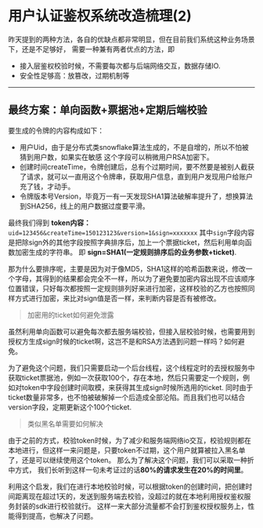 # 用户认证鉴权系统改造梳理(2)

昨天提到的两种方法，各自的优缺点都非常明显，但在目前我们系统这种业务场景下，还是不足够好，
需要一种兼有两者优点的方法，即
* 接入层鉴权校验时候，不需要每次都与后端网络交互，数据存储IO.
* 安全性足够高：放篡改，过期机制等

------
## 最终方案：单向函数+票据池+定期后端校验

要生成的令牌的内容构成如下：
* 用户Uid，由于是分布式类snowflake算法生成的，不是自增的，所以不怕被猜到用户数，如果实在敏感
这个字段可以稍微用户RSA加密下。
* 创建时间createTime，令牌创建后，总有个过期时间，要不然要是被别人截获了请求，就可以一直用这个令牌串，获取用户信息，直到用户发现用户给账户充了钱，才动手。
* 令牌版本号Version，毕竟万一有一天发现SHA1算法破解率提升了，想换算法到SHA256，线上的用户数据过度要平滑。

最终我们得到 **token内容：** `uid=123456&createTime=150123123&version=1&sign=xxxxxxx`
其中`sign`字段内容是把除sign外的其他字段按照字典排序后，加上一个票据ticket，然后利用单向函数加密生成的字符串。
即 **sign=SHA1(一定规则排序后的业务参数+ticket)**.

那为什么要排序呢，主要是因为对于像MD5，SHA1这样的哈希函数来说，修改一个字母，其得到的结果都会完全不一样，所以为了避免要加密内容出现不应该顺序位置错误，只好每次都按照一定规则排列好来进行加密，这样校验的乙方也按照同样方式进行加密，来比对sign值是否一样，来判断内容是否有被修改。

> 加密用的ticket如何避免泄露

虽然利用单向函数可以避免每次都去服务端校验，但接入层校验时候，也需要用到授权方生成sign时候的ticket啊，这岂不是和RSA方法遇到问题一样吗？如何避免。

为了避免这个问题，我们只需要启动一个后台线程，这个线程定时的去授权服务中获取ticket票据池，例如一次获取100个，存在本地，然后只需要定一个规则，例如对token中字段创建时间取模，来获得其生成sign时候所选用的ticket.
同时由于ticket数量非常多，也不怕被破解掉一个后造成全部沦陷。而且我们也可以结合version字段，定期更新这个100个ticket.

> 类似黑名单需要如何解决

由于之前的方式，校验token时候，为了减少和服务端网络io交互，校验规则都在本地进行，但这样一来问题是，只要token不过期，这个用户就算被拉入黑名单了，还是可以继续使用这个token。  那么为了解决这个问题，我们可以采取一种折中方式，
我们长听到这样一句未考证过的话**80%的请求发生在20%的时间里**。 

利用这个启发，我们在进行本地校验时候，可以根据token的创建时间，把创建时间距离现在超过1天的，发送到服务端去校验，没超过的就在本地利用授权鉴权服务封装的sdk进行校验就行。  这样一来大部分流量都不会打到鉴权授权服务上，性能得到提高，也解决了问题。






